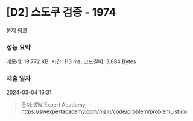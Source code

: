# [D2] 스도쿠 검증 - 1974 

[문제 링크](https://swexpertacademy.com/main/code/problem/problemDetail.do?contestProbId=AV5Psz16AYEDFAUq) 

### 성능 요약

메모리: 19,772 KB, 시간: 113 ms, 코드길이: 3,884 Bytes

### 제출 일자

2024-03-04 16:31



> 출처: SW Expert Academy, https://swexpertacademy.com/main/code/problem/problemList.do